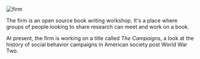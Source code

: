 ![firm](https://github.com/seenthattinker/the-capmpaigns/blob/main/images/theFirm.png)


The firm is an open source book writing workshop.
It's a place where groups of people looking to share research can meet and work on a book.

At present,
the firm is working on a title called *The Campaigns*,
a look at the history of social behavior campaigns in American society post World War Two.



